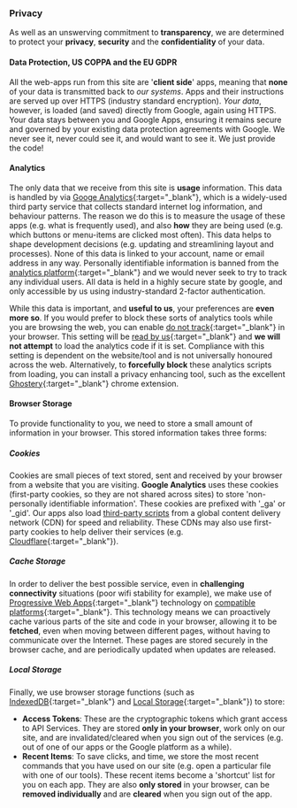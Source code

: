 ### Privacy

As well as an unswerving commitment to __transparency__, we are determined to protect your __privacy__, __security__ and the __confidentiality__ of your data.

#### Data Protection, US COPPA and the EU GDPR

All the web-apps run from this site are '__client side__' apps, meaning that __none__ of your data is transmitted back to _our systems_. Apps and their instructions are served up over HTTPS (industry standard encryption). *Your data*, however, is loaded (and saved) directly from Google, again using HTTPS. Your data stays between you and Google Apps, ensuring it remains secure and governed by your existing data protection agreements with Google. We never see it, never could see it, and would want to see it. We just provide the code!

#### Analytics

The only data that we receive from this site is __usage__ information. This data is handled by via [Googe Analytics](https://en.wikipedia.org/wiki/Google_Analytics){:target="_blank"}, which is a widely-used third party service that collects standard internet log information, and behaviour patterns. The reason we do this is to measure the usage of these apps (e.g. what is frequently used), and also __how__ they are being used (e.g. which buttons or menu-items are clicked most often). This data helps to shape development decisions (e.g. updating and streamlining layout and processes). None of this data is linked to your account, name or email address in any way. Personally identifiable information is banned from the [analytics platform](https://support.google.com/analytics/answer/6004245){:target="_blank"} and we would never seek to try to track any individual users. All data is held in a highly secure state by google, and only accessible by us using industry-standard 2-factor authentication.

While this data is important, and __useful to us__, your preferences are __even more so__. If you would prefer to block these sorts of analytics tools while you are browsing the web, you can enable [do not track](http://donottrack.us/){:target="_blank"} in your browser. This setting will be [read by us](https://github.com/Educ-IO/educ-io.github.io/blob/master/_includes/analytics.html){:target="_blank"} and __we will not attempt__ to load the analytics code if it is set. Compliance with this setting is dependent on the website/tool and is not universally honoured across the web. Alternatively, to __forcefully block__ these analytics scripts from loading, you can install a privacy enhancing tool, such as the excellent [Ghostery](https://www.ghostery.com/){:target="_blank"} chrome extension.

#### Browser Storage

To provide functionality to you, we need to store a small amount of information in your browser. This stored information takes three forms:

##### Cookies

Cookies are small pieces of text stored, sent and received by your browser from a website that you are visiting. __Google Analytics__ uses these cookies (first-party cookies, so they are not shared across sites) to store 'non-personally identifiable information'. These cookies are prefixed with '_ga' or '_gid'. Our apps also load [third-party scripts](/credits/) from a global content delivery network (CDN) for speed and reliability. These CDNs may also use first-party cookies to help deliver their services (e.g. [Cloudflare](https://www.cloudflare.com/cookie-policy/){:target="_blank"}).

##### Cache Storage

In order to deliver the best possible service, even in __challenging connectivity__ situations (poor wifi stability for example), we make use of [Progressive Web Apps](https://developers.google.com/web/progressive-web-apps/){:target="_blank"} technology on [compatible platforms](http://caniuse.com/#feat=serviceworkers){:target="_blank"}. This technology means we can proactively cache various parts of the site and code in your browser, allowing it to be __fetched__, even when moving between different pages, without having to communicate over the Internet. These pages are stored securely in the browser cache, and are periodically updated when updates are released.

##### Local Storage

Finally, we use browser storage functions (such as [IndexedDB](https://developer.mozilla.org/en-US/docs/Web/API/IndexedDB_API/Basic_Concepts_Behind_IndexedDB){:target="_blank"} and [Local Storage](https://developer.mozilla.org/en-US/docs/Web/API/Storage){:target="_blank"}) to store:
- __Access Tokens__: These are the cryptographic tokens which grant access to API Services. They are stored __only in your browser__, work only on our site, and are invalidated/cleared when you sign out of the services (e.g. out of one of our apps or the Google platform as a while).
- __Recent Items__: To save clicks, and time, we store the most recent commands that you have used on our site (e.g. open a particular file with one of our tools). These recent items become a 'shortcut' list for you on each app. They are also __only stored__ in your browser, can be __removed individually__ and are __cleared__ when you sign out of the app.